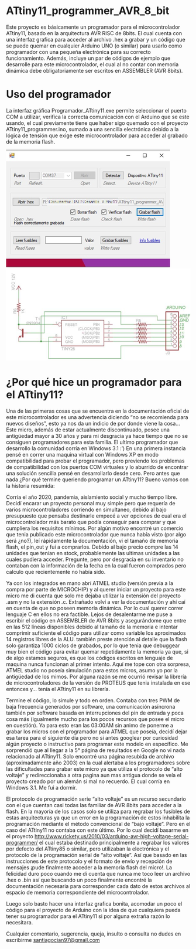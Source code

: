# ATtiny11_programmer_AVR_8_bit

Este proyecto es básicamente un programador para el microcontrolador ATtiny11, basado en la arquitectura AVR RISC de 8bits. El cual cuenta con una interfaz grafica para acceder al archivo .hex a grabar y un código que se puede quemar en cualquier Arduino UNO (o similar) para usarlo como programador con una pequeña electrónica para su correcto funcionamiento. Además, incluye un par de códigos de ejemplo que desarrolle para este microcontrolador, el cual al no contar con memoria dinámica debe obligatoriamente ser escritos en ASSEMBLER (AVR 8bits).

# Uso del programador
La interfaz gráfica Programador_ATtiny11.exe permite seleccionar el puerto COM a utilizar, verifica la correcta comunicación con el Arduino que se este usando, el cual previamente tiene que haber sigo quemado con el proyecto ATtiny11_programmer.ino, sumado a una sencilla electrónica debido a la lógica de tensión que exige este microcontrolador para acceder al grabado de la memoria flash. 

<img src="/Imagenes/interfaz.jpg" alt="Alt text" title="Interfaz del programador">

<img src="/Imagenes/schematic.jpg" alt="Alt text" title="Esquematico para el programador de 'alto voltaje'">

# ¿Por qué hice un programador para el ATtiny11?

Una de las primeras cosas que se encuentra en la documentación oficial de este microcontrolador es una advertencia diciendo “no se recomienda para nuevos diseños”, esto ya nos da un indicio de por donde viene la cosa… Este micro, además de estar actualmente discontinuado, posee una antigüedad mayor a 30 años y para mi desgracia ya hace tiempo que no se consiguen programadores para esta familia. El ultimo programador que desarrollo la comunidad corría en Windows 3.1 :’)
En una primera instancia pensé en correr una maquina virtual con Windows XP en modo compatibilidad para probar el programador, pero previendo los problemas de compatibilidad con los puertos COM virtuales y lo aburrido de encontrar una solución sencilla pensé en desarrollarlo desde cero.
Pero antes que nada ¿Por qué termine queriendo programar un ATtiny11? Bueno vamos con la historia resumida: 

Corría el año 2020, pandemia, aislamiento social y mucho tiempo libre. Decidí encarar un proyecto personal muy simple pero que requería de varios microcontroladores corriendo en simultaneo, debido al bajo presupuesto que pensaba destinarle empecé a ver opciones de cual era el microcontrolador más barato que podía conseguir para comprar y que cumpliera los requisitos mínimos. Por algún motivo encontré un comercio que tenia publicado este microcontrolador que nunca había visto (por algo será ¿no?), leí rápidamente la documentación, vi el tamaño de memoria flash, el pin_out y fui a comprarlos. Debido al bajo precio compre las 14 unidades que tenían en stock, probablemente las ultimas unidades a las cuales pudiera acceder. Pregunte, pero por desgracia en su inventario no contaban con la información de la fecha en la cual fueron comprados pero calculo que recientemente no había sido. 

Ya con los integrados en mano abrí ATMEL studio (versión previa a la compra por parte de MICROCHIP) y al querer iniciar un proyecto para este micro me di cuenta que solo me dejaba utilizar la extensión del proyecto .asm y no la extensión .c. Extrañado volví a ver la documentación y ahí caí en cuenta de que no poseen memoria dinámica. Por lo cual querer correr lenguaje C en ellos no era factible. Lejos de desalentarme me puse a escribir el código en ASSEMBLER de AVR 8bits y asegurándome que entre en las 512 líneas disponibles debido al tamaño de la memoria e intentar comprimir suficiente el código para utilizar como variable los aproximados 14 registros libres de la ALU. también preste atención al detalle que la flash solo garantiza 1000 ciclos de grabados, por lo que tenia que debuggear muy bien el código para evitar quemar repetidamente la memoria ya que, si de algo estamos seguros, es que los códigos escritos en lenguaje de maquina nunca funcionan al primer intento. Aquí me tope con otra sorpresa, ATMEL studio no poseía simulación para estos micros, asumo yo por la antigüedad de los mimos. Por alguna razón se me ocurrió revisar la librería de microcontroladores  de la versión de PROTEUS que tenia instalada en ese entonces y… tenía el ATtiny11 en su librería. 

Termine el código, lo simule y todo en orden. Contaba con tres PWM de baja frecuencia generados por software, una comunicación asíncrona también por software basada en interrupciones del pin de entrada y poca cosa más (igualmente mucho para los pocos recursos que posee el micro en cuestión). Ya para esto eran las 03:00AM sin animo de ponerme a grabar los micros con el programador para ATMEL que poseía, decidí dejar esa tarea para el siguiente día pero no si antes googlear por curiosidad algún proyecto o instructivo para programar este modelo en específico. Me sorprendió que al llegar a la 5° página de resultados en Google no vi nada relacionado al ATtiny11. Solo encontré una página resubida de archivo (aproximadamente año 2003) en la cual alertaba a los programadores sobre las dificultades para grabar este micro ya que utiliza el protocolo de “alto voltaje” y redireccionaba a otra pagina aun mas antigua donde se veía el proyecto creado por un alemán si mal no recuerdo. El cual corría en Windows 3.1. Me fui a dormir. 

El protocolo de programación serie “alto voltaje” es un recurso secundario con el que cuentan casi todas las familiar de AVR 8bits para acceder a la flash. En la mayoría de los casos solo se utiliza para regrabar los fusibles de estas arquitecturas ya que un error en la programación de estos inhabilita la programación mediante el método convencional de “bajo voltaje”. Pero en el caso del ATtiny11 no contaba con este último. Por lo cual decidí basarme en el proyecto http://www.rickety.us/2010/03/arduino-avr-high-voltage-serial-programmer/ el cual estaba destinado principalmente a regrabar los valores por defecto del ATtiny85 o similar, pero utilizaban la electrónica y el protocolo de la programación serial de “alto voltaje”. Así que basado en las instrucciones de este protocolo y el formato de envío y recepción de mensajes ¡pude finalmente acceder a la memoria flash del micro!. La felicidad duro poco cuando me di cuenta que nunca me toco leer un archivo .hex o .bin así que buscando un poco finalmente encontré la documentación necesaria para corresponder cada dato de estos archivos al espacio de memoria correspondiente del microcontrolador. 

Luego solo basto hacer una interfaz grafica bonita, acomodar un poco el código para el proyecto de Arduino con la idea de que cualquiera pueda tener su programador para el ATtiny11 si por alguna extraña razón lo necesitara. 

Cualquier comentario, sugerencia, queja, insulto o consulta no dudes en escribirme santiagocian97@gmail.com  